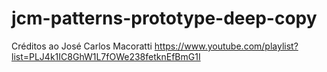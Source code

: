 # jcm-patterns-prototype-deep-copy
Créditos ao José Carlos Macoratti
https://www.youtube.com/playlist?list=PLJ4k1IC8GhW1L7fOWe238fetknEfBmG1I